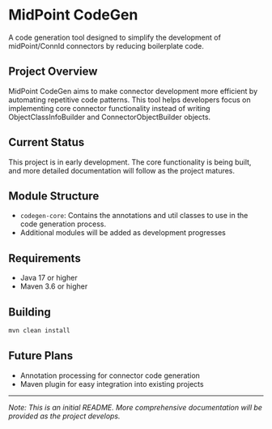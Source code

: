 # MidPoint CodeGen

A code generation tool designed to simplify the development of midPoint/ConnId connectors by reducing boilerplate code.

## Project Overview

MidPoint CodeGen aims to make connector development more efficient by automating repetitive code patterns. This tool
helps developers focus on implementing core connector functionality instead of writing ObjectClassInfoBuilder and
ConnectorObjectBuilder objects.

## Current Status

This project is in early development. The core functionality is being built, and more detailed documentation will follow
as the project matures.

## Module Structure

- `codegen-core`: Contains the annotations and util classes to use in the code generation process.
- Additional modules will be added as development progresses

## Requirements

- Java 17 or higher
- Maven 3.6 or higher

## Building

```bash
mvn clean install
```

## Future Plans

- Annotation processing for connector code generation
- Maven plugin for easy integration into existing projects

---

*Note: This is an initial README. More comprehensive documentation will be provided as the project develops.*